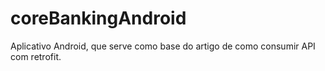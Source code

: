 # coreBankingAndroid
Aplicativo Android, que serve como base do artigo de como consumir API com retrofit.
